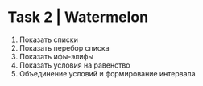# Task 2 | Watermelon

1. Показать списки 
2. Показать перебор списка
3. Показать ифы-элифы
4. Показать условия на равенство
5. Объединение условий и формирование интервала
